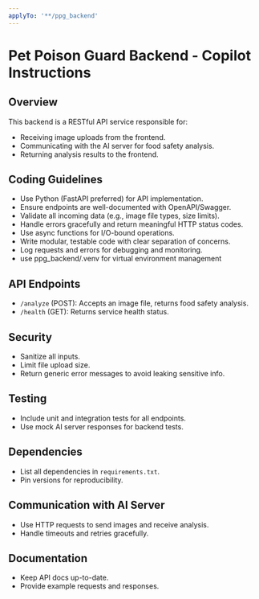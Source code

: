 ```yaml
---
applyTo: '**/ppg_backend'
---
```

# Pet Poison Guard Backend - Copilot Instructions

## Overview
This backend is a RESTful API service responsible for:
- Receiving image uploads from the frontend.
- Communicating with the AI server for food safety analysis.
- Returning analysis results to the frontend.

## Coding Guidelines
- Use Python (FastAPI preferred) for API implementation.
- Ensure endpoints are well-documented with OpenAPI/Swagger.
- Validate all incoming data (e.g., image file types, size limits).
- Handle errors gracefully and return meaningful HTTP status codes.
- Use async functions for I/O-bound operations.
- Write modular, testable code with clear separation of concerns.
- Log requests and errors for debugging and monitoring.
- use ppg_backend/.venv for virtual environment management

## API Endpoints
- `/analyze` (POST): Accepts an image file, returns food safety analysis.
- `/health` (GET): Returns service health status.

## Security
- Sanitize all inputs.
- Limit file upload size.
- Return generic error messages to avoid leaking sensitive info.

## Testing
- Include unit and integration tests for all endpoints.
- Use mock AI server responses for backend tests.

## Dependencies
- List all dependencies in `requirements.txt`.
- Pin versions for reproducibility.

## Communication with AI Server
- Use HTTP requests to send images and receive analysis.
- Handle timeouts and retries gracefully.

## Documentation
- Keep API docs up-to-date.
- Provide example requests and responses.
